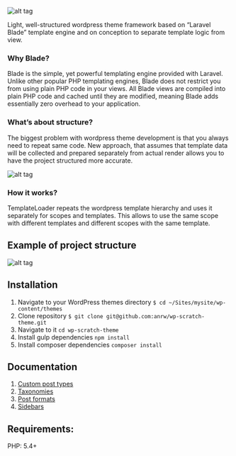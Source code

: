 ![alt tag](http://i.imgur.com/2TgPJNk.png)

Light, well-structured wordpress theme framework based on “Laravel Blade” template engine and on conception to separate template logic from view.

### Why Blade?

Blade is the simple, yet powerful templating engine provided with Laravel. Unlike other popular PHP templating engines, Blade does not restrict you from using plain PHP code in your views. All Blade views are compiled into plain PHP code and cached until they are modified, meaning Blade adds essentially zero overhead to your application.

### What’s about structure?

The biggest problem with wordpress theme development is that you always need to repeat same code.  New approach, that assumes that template data will be collected and prepared separately from actual render allows you to have the project structured more accurate.

![alt tag](http://i.imgur.com/u28abeN.png)


### How it works?

TemplateLoader repeats the wordpress template hierarchy and uses it separately for scopes and templates. This allows to use the same scope with different templates and different scopes with the same template.

## Example of project structure
![alt tag](http://i.imgur.com/7BUl5lR.png)

## Installation
1. Navigate to your WordPress themes directory `$ cd ~/Sites/mysite/wp-content/themes`
2. Clone repository `$ git clone git@github.com:anrw/wp-scratch-theme.git`
3. Navigate to it `cd wp-scratch-theme`
4. Install gulp dependencies `npm install`
5. Install composer dependencies `composer install`

## Documentation
1. [Custom post types](https://github.com/anrw/classy/wiki/Custom-post-types)
2. [Taxonomies](https://github.com/anrw/classy/wiki/Taxonomies)
3. [Post formats](https://github.com/anrw/classy/wiki/Post-formats)
4. [Sidebars](https://github.com/anrw/classy/wiki/Sidebars)

## Requirements:

PHP: 5.4+